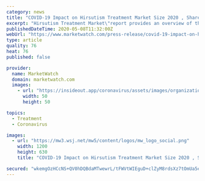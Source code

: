 ```yaml
---
category: news
title: "COVID-19 Impact on Hirsutism Treatment Market Size 2020 , Share, Trends, Growth, Regional Outlook And Forecast to 2025"
excerpt: "Hirsutism Treatment Market\"report provides an overview of the Hirsutism Treatment Industry in Healthcare Sector, includingindustry characteristics, manufacturing technology, industry chain analysis, and latest market trends and dynamics."
publishedDateTime: 2020-05-08T11:32:00Z
webUrl: "https://www.marketwatch.com/press-release/covid-19-impact-on-hirsutism-treatment-market-size-2020-share-trends-growth-regional-outlook-and-forecast-to-2025-2020-05-08"
type: article
quality: 76
heat: 76
published: false

provider:
  name: MarketWatch
  domain: marketwatch.com
  images:
    - url: "https://insideout.app/coronavirus/assets/images/organizations/marketwatch.com-50x50.jpg"
      width: 50
      height: 50

topics:
  - Treatment
  - Coronavirus

images:
  - url: "https://mw3.wsj.net/mw5/content/logos/mw_logo_social.png"
    width: 1200
    height: 630
    title: "COVID-19 Impact on Hirsutism Treatment Market Size 2020 , Share, Trends, Growth, Regional Outlook And Forecast to 2025"

secured: "wkemgOzHCcNS+QV0hDQBdaMTwewrL/tFWVtWIEguD+clZyM8rdsXz7tOmUa5eUzrMcR1J6J2r2ThmwT744BFvO2Is/H1KdG023ekny7bfYg5p6Q0Gb7Zgf+9KC8mRdvUz/oWvUQQWJwxMJ95mrg5u9QDH+iNqIdZRYNi4RxqjFiqhno87UTqrwis5r1rnDgw+zJYxI1wIKmOiFPTq5vw4M/8bdgrE4CfUAb5/gwKmqfSL8iBQuFqofO2qT0Jwv+55jrktG5ExLShsJVyx47lE1Zmd1tkK21ruljaOGnv8ZiGcCwShyrk2lX3lhEioSAb;vAxGTuw4fjvrfWWeQB3g9w=="
---
```


